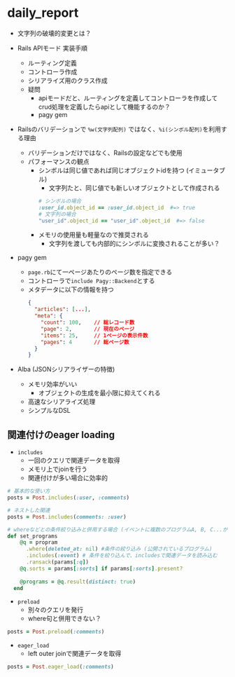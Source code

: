 # daily_report

+ 文字列の破壊的変更とは？
+ Rails APIモード 実装手順
  + ルーティング定義
  + コントローラ作成
  + シリアライズ用のクラス作成
  + 疑問
    + apiモードだと、ルーティングを定義してコントローラを作成してcrud処理を定義したらapiとして機能するのか？
    + pagy gem





+ Railsのバリデーションで `%w(文字列配列)` ではなく、`%i(シンボル配列)`を利用する理由
  + バリデーションだけではなく、Railsの設定などでも使用
  + パフォーマンスの観点
    + シンボルは同じ値であれば同じオブジェクトidを持つ (イミュータブル)
      + 文字列たと、同じ値でも新しいオブジェクトとして作成される
      ```rb
      # シンボルの場合
      :user_id.object_id == :user_id.object_id  #=> true
      # 文字列の場合
      "user_id".object_id == "user_id".object_id  #=> false
      ```
    + メモリの使用量も軽量なので推奨される
      + 文字列を渡しても内部的にシンボルに変換されることが多い？

+ pagy gem
  + `page.rb`にて一ページあたりのページ数を指定できる
  + コントローラで`include Pagy::Backend`とする
  + メタデータに以下の情報を持つ
    ```json
    {
      "articles": [...],
      "meta": {
        "count": 100,    // 総レコード数
        "page": 2,       // 現在のページ
        "items": 25,     // 1ページの表示件数
        "pages": 4       // 総ページ数
      }
    }
    ```

+ Alba (JSONシリアライザーの特徴)
  + メモリ効率がいい
    + オブジェクトの生成を最小限に抑えてくれる
  + 高速なシリアライズ処理
  + シンプルなDSL
  
## 関連付けのeager loading
+ `includes`
  + 一回のクエリで関連データを取得
  + メモリ上でjoinを行う
  + 関連付けが多い場合に効率的

```rb
# 基本的な使い方
posts = Post.includes(:user, :comments)

# ネストした関連
posts = Post.includes(comments: :user)

# whereなどとの条件絞り込みと併用する場合 (イベントに複数のプログラムA, B, C...が紐づいていると仮定)
def set_programs
    @q = propram
      .where(deleted_at: nil) #条件の絞り込み (公開されているプログラム)
      .includes(:event) # 条件を絞り込んで、includesで関連データを読み込む
      .ransack(params[:q])
    @q.sorts = params[:sorts] if params[:sorts].present?
    
    @programs = @q.result(distinct: true)
  end
```


+ `preload`
  + 別々のクエリを発行
  + where句と併用できない？
```rb
posts = Post.preload(:comments)
```


+ `eager_load`
  + left outer joinで関連データを取得
```rb
posts = Post.eager_load(:comments)
```

























